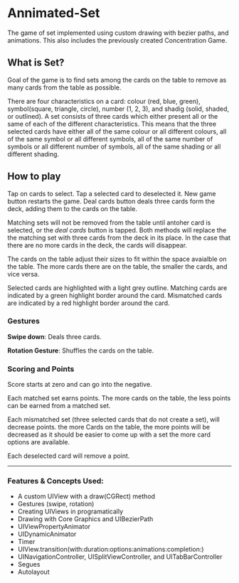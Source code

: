# Annimated-Set
The game of set implemented using custom drawing with bezier paths, and animations. This also includes the previously created Concentration Game.

## What is Set?
Goal of the game is to find sets among the cards on the table to remove as many cards from the table as possible.

There are four characteristics on a card: colour (red, blue, green), symbol(square, triangle, circle), number (1, 2, 3), and shadig (solid, shaded, or outlined). 
A set consists of three cards which either present all or the same of each of the different characteristics. This means that the three selected cards have either all of the same colour or all different colours,  all of the same symbol or all different symbols,  all of the same number of symbols or all different number of symbols,  all of the same shading or all different shading.

## How to play
Tap on cards to select. Tap a selected card to deselected it.
New game button restarts the game. 
Deal cards button deals three cards form the deck, adding them to the cards on the table.

Matching sets will not be removed from the table until antoher card is selected, or the *deal cards* button is tapped. Both methods will replace the the matching set with three cards from the deck in its place. In the case that there are no more cards in the deck, the cards will disappear.

The cards on the table adjust their sizes to fit within the space avaialble on the table. The more cards there are on the table, the smaller the cards, and vice versa. 

Selected cards are highlighted with a light grey outline.
Matching cards are indicated by a green highlight border around the card.
Mismatched cards are indicated by a red highlight border around the card.

### Gestures
__Swipe down__: Deals three cards.

__Rotation Gesture__: Shuffles the cards on the table.

### Scoring and Points
Score starts at zero and can go into the negative.

Each matched set earns points. The more cards on the table, the less points can be earned from a matched set.

Each mismatched set (three selected cards that do not create a set), will decrease points. the more Cards on the table, the more points will be decreased as it should be easier to come up with a set the more card options are available.

Each deselected card will remove a point.

---

### Features & Concepts Used:
- A custom UIView with a draw(CGRect) method
- Gestures (swipe, rotation)
- Creating UIViews in programatically
- Drawing with Core Graphics and UIBezierPath
- UIViewPropertyAnimator
- UIDynamicAnimator
- Timer
- UIView.transition(with:duration:options:animations:completion:)
- UINavigationController, UISplitViewController, and UITabBarController
- Segues
- Autolayout
